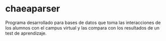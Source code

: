 # chaeaparser
Programa desarrollado para bases de datos que toma las interacciones de los alumnos con el campus virtual y las compara con los resultados de un test de aprendizaje.
